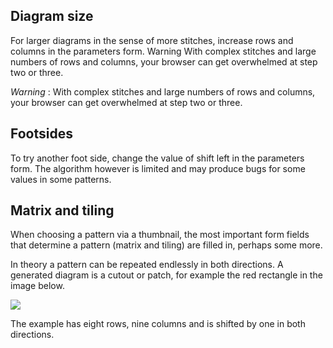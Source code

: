 Diagram size
------------
For larger diagrams in the sense of more stitches, increase rows and columns in the parameters form.
Warning With complex stitches and large numbers of rows and columns, your browser can get overwhelmed at step two or three.

_Warning_ : With complex stitches and large numbers of rows and columns, your browser can get overwhelmed at step two or three.

Footsides
---------

To try another foot side, change the value of shift left in the parameters form. The algorithm however is limited and may produce bugs for some values in some patterns.


Matrix and tiling
-----------------

When choosing a pattern via a thumbnail, the most important form fields that determine a pattern (matrix and tiling) are filled in, perhaps some more.

In theory a pattern can be repeated endlessly in both directions.
A generated diagram is a cutout or patch,
for example the red rectangle in the image below.

![](https://raw.githubusercontent.com/wiki/d-bl/GroundForge/images/cutout.png)

The example has eight rows, nine columns and is shifted by one in both directions.